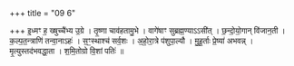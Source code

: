 +++
title = "09 6"

+++
इ॒ध्मꣳ ह॒ ख्षुच्चै॑भ्य उ॒ग्रे । तृ॒ष्णा चाव॑हतामु॒भे । वागे॑षाꣳ सुब्रह्म॒ण्याऽऽसी॑त् । छ॒न्दो॒यो॒गान् वि॑जान॒ती ।  क॒ल्प॒त॒न्त्राणि॑ तन्वा॒नाऽहः॑ । स॒ꣳ॒स्थाश्च॑ सर्व॒शः । अ॒हो॒रा॒त्रे प॑शुपा॒ल्यौ । मु॒हू॒र्ताः प्रे॒ष्या॑ अभवन्न् ।  मृ॒त्युस्तद॑भवद्धा॒ता । श॒मि॒तोग्रो वि॒शां पतिः॑ ॥ 

